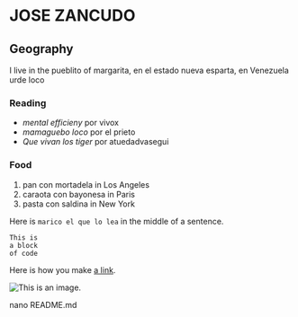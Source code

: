 # JOSE ZANCUDO

## Geography

I live in the pueblito of margarita, en el estado nueva esparta, en Venezuela urde loco

### Reading

- *mental efficieny* por vivox
- *mamaguebo loco* por el prieto
- *Que vivan los tiger* por atuedadvasegui

### Food

1. pan con mortadela in Los Angeles
2. caraota con bayonesa in Paris
3. pasta con saldina in New York

Here is `marico el que lo lea` in the middle of a sentence.

```
This is
a block
of code
```

Here is how you make [a link](https://www.wikipedia.org/).

![This is an image.](https://github.com/yihui/xaringan/releases/download/v0.0.2/karl-moustache.jpg)

nano README.md
